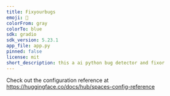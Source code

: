 ```yaml
---
title: Fixyourbugs
emoji: 🐢
colorFrom: gray
colorTo: blue
sdk: gradio
sdk_version: 5.23.1
app_file: app.py
pinned: false
license: mit
short_description: this a ai python bug detector and fixor
---
```


Check out the configuration reference at https://huggingface.co/docs/hub/spaces-config-reference

